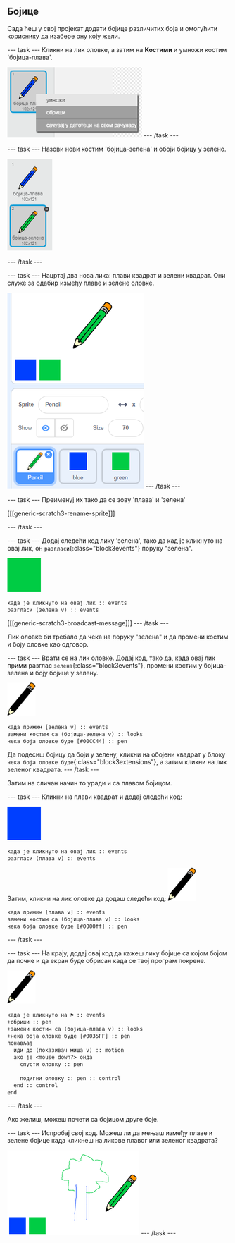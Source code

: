## Бојице

Сада ћеш у свој пројекат додати бојице различитих боја и омогућити кориснику да изабере ону коју жели.

\--- task \--- Кликни на лик оловке, а затим на **Костими** и умножи костим 'бојица-плава'.

![слика екрана](images/paint-blue-duplicate.png) \--- /task \---

\--- task \--- Назови нови костим 'бојица-зелена' и обоји бојицу у зелено.

![слика екрана](images/paint-pencil-green.png)

\--- /task \---

\--- task \--- Нацртај два нова лика: плави квадрат и зелени квадрат. Они служе за одабир између плаве и зелене оловке.

![слика екрана](images/paint-selectors.png) \--- /task \---

\--- task \--- Преименуј их тако да се зову 'плава' и 'зелена'

[[[generic-scratch3-rename-sprite]]]

\--- /task \---

\--- task \--- Додај следећи код лику 'зелена', тако да кад је кликнуто на овај лик, он `разгласи`{:class="block3events"} поруку "зелена".

![зелени квадрат](images/green_square.png)

```blocks3
када је кликнуто на овај лик :: events
разгласи (зелена v) :: events
```

[[[generic-scratch3-broadcast-message]]] \--- /task \---

Лик оловке би требало да чека на поруку "зелена" и да промени костим и боју оловке као одговор.

\--- task \--- Врати се на лик оловке. Додај код, тако да, када овај лик прими разглас `зелена`{:class="block3events"}, промени костим у бојица-зелена и боју бојице у зелену.

![оловка](images/pencil.png)

```blocks3
када примим [зелена v] :: events
замени костим са (бојица-зелена v) :: looks
нека боја оловке буде [#00CC44] :: pen
```

Да подесиш бојицу да боји у зелену, кликни на обојени квадрат у блоку `нека боја оловке буде`{:class="block3extensions"}, а затим кликни на лик зеленог квадрата. \--- /task \---

Затим на сличан начин то уради и са плавом бојицом.

\--- task \--- Кликни на плави квадрат и додај следећи код:

![blue_square](images/blue_square.png)

```blocks3
када је кликнуто на овај лик :: events
разгласи (плава v) :: events
```

Затим, кликни на лик оловке да додаш следећи код: ![оловка](images/pencil.png)

```blocks3
када примим [плава v] :: events
замени костим са (бојица-плава v) :: looks
нека боја оловке буде [#0000ff] :: pen
```

\--- /task \---

\--- task \--- На крају, додај овај код да кажеш лику бојице са којом бојом да почне и да екран буде обрисан када се твој програм покрене.

![оловка](images/pencil.png)

```blocks3
када је кликнуто на ⚑ :: events
+обриши :: pen
+замени костим са (бојица-плава v) :: looks
+нека боја оловке буде [#0035FF] :: pen
понављај 
  иди до (показивач миша v) :: motion
  ако је <mouse down?> онда 
    спусти оловку :: pen
  
    подигни оловку :: pen :: control
  end :: control
end
```

\--- /task \---

Ако желиш, можеш почети са бојицом друге боје.

\--- task \--- Испробај свој код. Можеш ли да мењаш између плаве и зелене бојице када кликнеш на ликове плавог или зеленог квадрата?

![слика екрана](images/paint-pens-test.png) \--- /task \---